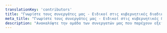 ```yaml
---
translationKey: 'contributors'
title: "Γνωρίστε τους συνεργάτες μας - Ειδικοί στις κυβερνητικές διαδικασίες"
meta_title: "Γνωρίστε τους συνεργάτες μας - Ειδικοί στις κυβερνητικές διαδικασίες"
description: "Ανακαλύψτε την ομάδα των συνεργατών μας που παρέχουν εξειδικευμένη καθοδήγηση και πληροφορίες για την πλοήγηση και την επιτάχυνση διαφόρων κυβερνητικών διαδικασιών με αποτελεσματικότητα."
---
```

